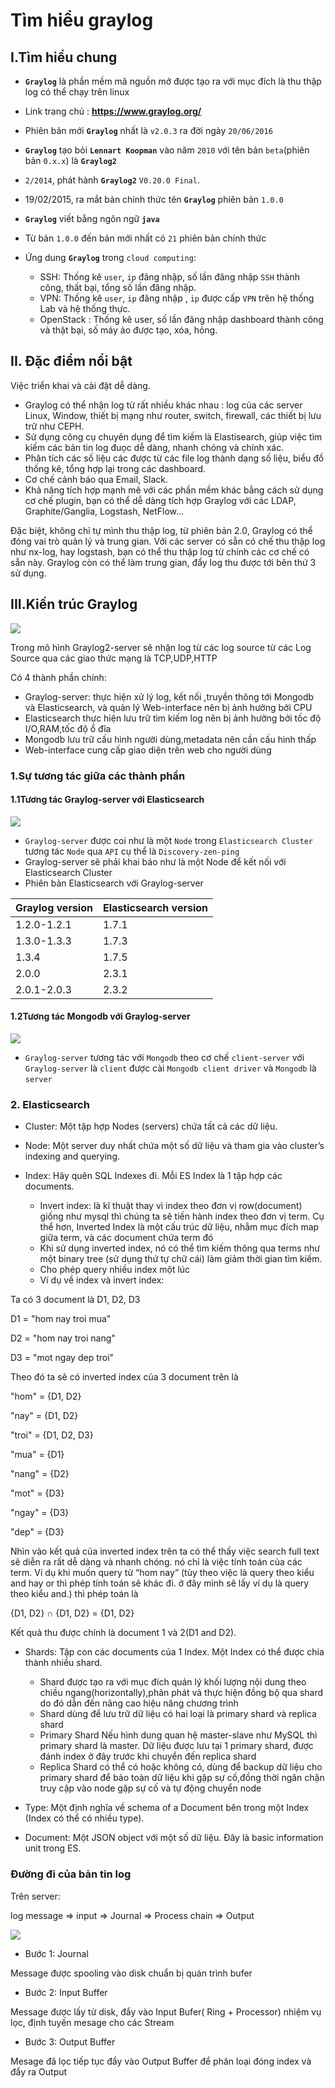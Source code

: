 
# Tìm hiểu graylog

## I.Tìm hiểu chung

- <b>`Graylog`</b> là phần mềm mã nguồn mở được tạo ra với mục đích là thu thập log có thể chạy trên linux

- Link trang chủ : <b><u>https://www.graylog.org/</u></b>

- Phiên bản mới <b>`Graylog`</b> nhất là `v2.0.3` ra đời ngày `20/06/2016`

- <b>`Graylog`</b> tạo bỏi <b>`Lennart Koopman`</b> vào năm `2010` với tên bản `beta`(phiên bản `0.x.x`) là <b>`Graylog2`</b>

- `2/2014`, phát hành <b>`Graylog2`</b> `V0.20.0 Final`.

- 19/02/2015, ra mắt bản chính thức tên <b>`Graylog`</b> phiên bản `1.0.0`

- <b>`Graylog`</b> viết bằng ngôn ngữ <b>`java`</b>

- Từ bản `1.0.0` đến bản mới nhất có `21` phiên bản chính thức

- Ứng dung <b>`Graylog`</b> trong `cloud computing`:

	+ SSH: Thống kê `user`, `ip` đăng nhập, số lần đăng nhập `SSH` thành công, thất bại, tổng số lần đăng nhập.
	+ VPN: Thống kê `user`, `ip` đăng nhập , `ip` được cấp `VPN` trên hệ thống Lab và hệ thống thực.
	+ OpenStack : Thống kê user, số lần đăng nhập dashboard thành công và thật bại, số máy ảo được tạo, xóa, hỏng.

## II. Đặc điểm nổi bật

Việc triển khai và cài đặt dễ dàng.

- Graylog có thể nhận log từ rất nhiều khác nhau : log của các server Linux, Window, thiết bị mạng như router, switch, firewall, các thiết bị lưu trữ như CEPH.
- Sử dụng công cụ chuyên dụng để tìm kiếm là Elastisearch, giúp việc tìm kiếm các bản tin log đuọc dễ dàng, nhanh chóng và chính xác.
- Phân tích các số liệu các được từ các file log thành dạng số liệu, biểu đồ thống kê, tổng hợp lại trong các dashboard.
- Cơ chế cảnh báo qua Email, Slack.
- Khả năng tích hợp mạnh mẽ với các phần mềm khác bằng cách sử dụng cơ chế plugin, bạn có thể dễ dàng tích hợp Graylog với các LDAP, Graphite/Ganglia, Logstash, NetFlow...

Đặc biệt, không chỉ tự mình thu thập log, từ phiên bản 2.0, Graylog có thể đóng vai trò quản lý và trung gian. Với các server có sẵn có chế thu thập log như nx-log, hay logstash, bạn có thể thu thập log từ chính các cơ chế có sẵn này. Graylog còn có thể làm trung gian, đẩy log thu được tới bên thứ 3 sử dụng.

## III.Kiến trúc Graylog

<img src="https://github.com/vietstacker/Monitor-Logging-OpenStack/raw/master/images/i4.png">

Trong mô hình Graylog2-server sẽ nhận log từ các log source từ các Log Source qua các giao thức mạng là TCP,UDP,HTTP

Có 4 thành phần chính:

- Graylog-server: thực hiện xử lý log, kết nối ,truyền thông tới Mongodb và Elasticsearch, và quản lý Web-interface nên bị ảnh hưởng bởi CPU
- Elasticsearch thực hiện lưu trữ tìm kiếm log nên bị ảnh hưởng bởi tốc độ I/O,RAM,tốc độ ổ đĩa
- Mongodb lưu trữ cấu hình người dùng,metadata nên cần cấu hình thấp
- Web-interface cung cấp giao diện trên web cho người dùng

### 1.Sự tương tác giữa các thành phần

#### 1.1Tương tác Graylog-server với Elasticsearch

<img src="https://i.imgur.com/KQsHzlS.png">

- `Graylog-server` được coi như là một `Node` trong `Elasticsearch Cluster` tương tác `Node` qua `API` cụ thể là `Discovery-zen-ping`
- Graylog-server sẽ phải khai báo như là một Node để kết nối với Elasticsearch Cluster
- Phiên bản Elasticsearch với Graylog-server

|Graylog version|Elasticsearch version|
|---------------|---------------------|
|1.2.0-1.2.1|1.7.1|
|1.3.0-1.3.3|1.7.3|
|1.3.4|1.7.5|
|2.0.0|2.3.1|
|2.0.1-2.0.3|2.3.2|

#### 1.2Tương tác Mongodb với Graylog-server 

<img src="https://i.imgur.com/9bk0eQG.png">

- `Graylog-server` tương tác với `Mongodb` theo cơ chế `client-server` với `Graylog-server` là `client` được cài `Mongodb client driver` và `Mongodb` là `server`

### 2. Elasticsearch

- Cluster: Một tập hợp Nodes (servers) chứa tất cả các dữ liệu.
- Node: Một server duy nhất chứa một số dữ liệu và tham gia vào cluster’s indexing and querying.
- Index: Hãy quên SQL Indexes đi. Mỗi ES Index là 1 tập hợp các documents.

	+ Invert index: là kĩ thuật thay vì index theo đơn vị row(document) giống như mysql thì chúng ta sẽ tiến hành index theo đơn vị term. Cụ thể hơn, Inverted Index là một cấu trúc dữ liệu, nhằm mục đích map giữa term, và các document chứa term đó
	+ Khi sử dụng inverted index, nó có thể tìm kiếm thông qua terms như một binary tree (sử dụng thứ tự chữ cái) làm giảm thời gian tìm kiếm.
	+ Cho phép query nhiều index một lúc
	+ Ví dụ về index và invert index:
	
Ta có 3 document là D1, D2, D3

D1 = "hom nay troi mua"

D2 = "hom nay troi nang"

D3 = "mot ngay dep troi"

Theo đó ta sẽ có inverted index của 3 document trên là

"hom" = {D1, D2}

"nay" = {D1, D2}

"troi" = {D1, D2, D3}

"mua" = {D1}

"nang" = {D2}

"mot" = {D3}

"ngay" = {D3}

"dep" = {D3}

Nhìn vào kết quả của inverted index trên ta có thể thấy việc search full text sẽ diễn ra rất dễ dàng và nhanh chóng. nó chỉ là việc tính toán của các term. Ví dụ khi muốn query từ “hom nay” (tùy theo việc là query theo kiểu and hay or thì phép tính toán sẽ khác đi. ở đây mình sẽ lấy ví dụ là query theo kiểu and.) thì phép toán là

{D1, D2} ∩ {D1, D2} = {D1, D2}

Kết quả thu được chính là document 1 và 2(D1 and D2).

- Shards: Tập con các documents của 1 Index. Một Index có thể được chia thành nhiều shard.

	+ Shard được tạo ra với mục đích quản lý khối lượng nội dung theo chiều ngang(horizontally),phân phát và thực hiện đồng bộ qua shard do đó dẫn đến nâng cao hiệu năng chương trình
	+ Shard dùng để lưu trữ dữ liệu có hai loại là primary shard và replica shard
	+ Primary Shard Nếu hình dung quan hệ master-slave như MySQL thì primary shard là master. Dữ liệu được lưu tại 1 primary shard, được đánh index ở đây trước khi chuyển đến replica shard
	+ Replica Shard có thể có hoặc không có, dùng để backup dữ liệu cho primary shard để bảo toàn dữ liệu khi gặp sự cố,đồng thời ngăn chặn truy cập vào node gặp sự cố và tự động chuyển node

- Type: Một định nghĩa về schema of a Document bên trong một Index (Index có thể có nhiều type).
- Document: Một JSON object với một số dữ liệu. Đây là basic information unit trong ES.

### Đường đi của bản tin log 

Trên server:

log message => input => Journal => Process chain => Output 

<img src="https://i.imgur.com/llOGHYt.png">

- Bước 1: Journal

Message được spooling vào disk chuẩn bị quán trình bufer

- Bước 2: Input Buffer

Message được lấy từ disk, đẩy vào Input Bufer( Ring + Processor) nhiệm vụ lọc, định tuyến mesage cho các Stream

- Bước 3: Output Buffer

Mesage đã lọc tiếp tục đẩy vào Output Buffer để phân loại đóng index và đẩy ra Output
